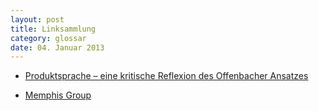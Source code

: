 ```yaml
---
layout: post
title: Linksammlung
category: glossar
date: 04. Januar 2013
---
```


+  [Produktsprache – eine kritische Reflexion des Offenbacher Ansatzes](http://www.hfg-offenbach.de/w3.php?nodeId=2826&navType=html)

+  [Memphis Group](http://de.wikipedia.org/wiki/Memphis_Group)